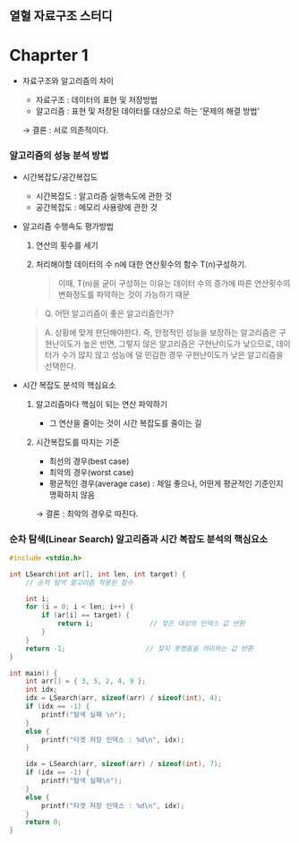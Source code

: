 ## 열혈 자료구조 스터디

# Chaprter 1

- 자료구조와 알고리즘의 차이
    - 자료구조 : 데이터의 표현 및 저장방법 
    - 알고리즘 : 표현 및 저장된 데이터를 대상으로 하는 '문제의 해결 방법'

    → 결론 : 서로 의존적이다.


### 알고리즘의 성능 분석 방법
- 시간복잡도/공간복잡도
    - 시간복잡도 : 알고리즘 실행속도에 관한 것
    - 공간복잡도 : 메모리 사용량에 관한 것

- 알고리즘 수행속도 평가방법
    1) 연산의 횟수를 세기
    2) 처리해야할 데이터의 수 n에 대한 연산횟수의 함수 T(n)구성하기.
        
        > 이때, T(n)을 굳이 구성하는 이유는 데이터 수의 증가에 따른 연산횟수의 변화정도를 파악하는 것이 가능하기 때문
        
        
    > Q. 어떤 알고리즘이 좋은 알고리즘인가?
    
    > A. 상황에 맞게 판단해야한다. 즉, 안정적인 성능을 보장하는 알고리즘은 구현난이도가 높은 반면, 그렇지 않은 알고리즘은 구현난이도가 낮으므로, 데이터가 수가 많지 않고 성능에 덜 민감한 경우 구현난이도가 낮은 알고리즘을 선택한다.
  

- 시간 복잡도 분석의 핵심요소 
    1) 알고리즘마다 핵심이 되는 연산 파악하기
        - 그 연산을 줄이는 것이 시간 복잡도를 줄이는 길
    2) 시간복잡도를 따지는 기준
        - 최선의 경우(best case)
        - 최악의 경우(worst case)
        - 평균적인 경우(average case) : 제일 좋으나, 어떤게 평균적인 기준인지 명확하지 않음
        
        → 결론 : 최악의 경우로 따진다.



### 순차 탐색(Linear Search) 알고리즘과 시간 복잡도 분석의 핵심요소

```C
#include <stdio.h>

int LSearch(int ar[], int len, int target) {
	// 순차 탐색 알고리즘 적용된 함수

	int i;
	for (i = 0; i < len; i++) {
		if (ar[i] == target) {
			return i;              // 찾은 대상의 인덱스 값 반환
		} 
	}
	return -1;                    // 찾지 못했음을 의미하는 값 반환 
}

int main() {
	int arr[] = { 3, 5, 2, 4, 9 };
	int idx;
	idx = LSearch(arr, sizeof(arr) / sizeof(int), 4);
	if (idx == -1) {
		printf("탐색 실패 \n");
	}
	else {
		printf("타겟 저장 인덱스 : %d\n", idx);
	}

	idx = LSearch(arr, sizeof(arr) / sizeof(int), 7);
	if (idx == -1) {
		printf("탐색 실패\n");
	}
	else {
		printf("타겟 저장 인덱스 : %d\n", idx);
	}
	return 0;
}
```
